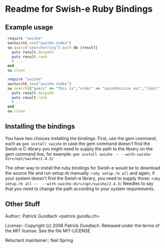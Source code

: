 # Readme for Swish-e Ruby Bindings

## Example usage
```ruby
 require "swishe"
 sw=SwishE.new("swishe-index")
 sw.query("searchstring").each do |result|
   puts result.docpath
   puts result.rank
   # .... 
 end
 sw.close
```

```ruby
 require "swishe"
 sw=SwishE.new("swishe-index")
 sw.search({"query" => "This is","order" => "swishdocsize asc","limit" => 1}).each do |result|
   puts result.docpath
   puts result.rank
   # .... 
 end
 sw.close
```

## Installing the bindings

You have two choices installing the bindings. First, use the gem command, such as
 `gem install swishe`
in case the gem command doesn't find the Swish-e C-library you might need to supply the path
to the library on the gem command line, for example:
 `gem install swishe -- --with-swishe-dir=/opt/swishe/2.4.3/`

The other way to install the ruby bindings for Swish-e would be to download the source file
and run setup.rb manually:
 `ruby setup.rb all`
and again, if your system doesn't find the Swish-e library, you need to supply those:
 `ruby setup.rb all --  --with-swishe-dir=/opt/swishe/2.4.3/`
Needles to say that you need to change the path according to your system requirements.

## Other Stuff
Author:: Patrick Gundlach <patrick <at> gundla.ch>

License::  Copyright (c) 2006 Patrick Gundlach.
           Released under the terms of the MIT license.  See the file MIT-LICENSE

Reluctant maintainer:: Neil Spring 
